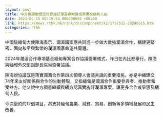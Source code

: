 ```yaml
---
layout: post
title: 中方稱願繼續認真實施好瀾湄專案讓成果惠及緬甸人民
date: 2024-06-15 02:19:54.000000000 +08:00
link: https://news.rthk.hk/rthk/ch/component/k2/1757511-20240615.htm
categories: rthk
---
```


中國駐緬甸大使陳海表示，瀾湄國家應共同進一步做大做強瀾湄合作，構建更緊密、面向和平與繁榮的瀾湄國家命運共同體。

2024年瀾湄合作專項基金緬甸專案合作協議簽署儀式，昨日在內比都舉行，陳海與緬甸外交部副部長倫烏簽署協議。

陳海說協議既是落實瀾湄合作第四次領導人會議共識的重要措施，亦是中緬建交74年來友好關係與合作的生動體現，又指緬甸是瀾湄合作重要參與者、推動者和受益方。他又說中方願意繼續與緬方認真實施好瀾湄專案，讓更多合作成果惠及緬甸人民。

今次簽約的12個項目，將支持緬甸農業、減貧、貿易、創新等多領域發展和民生改善。
